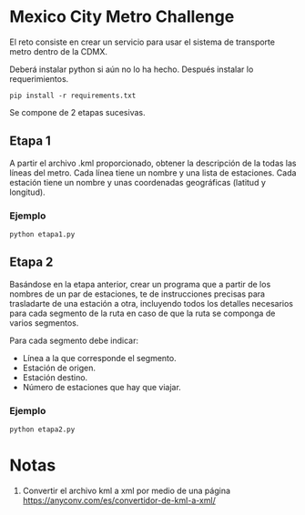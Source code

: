 # Mexico City Metro Challenge

El reto consiste en crear un servicio para usar el sistema de transporte metro dentro de la CDMX.

Deberá instalar python si aún no lo ha hecho.
Después instalar lo requerimientos.

```
pip install -r requirements.txt
```

Se compone de 2 etapas sucesivas.

## Etapa 1

A partir el archivo .kml proporcionado, obtener la descripción de la todas las líneas del metro. Cada línea tiene un nombre y una lista de estaciones. Cada estación tiene un nombre y unas coordenadas geográficas (latitud y longitud). 

### Ejemplo

```
python etapa1.py
```


## Etapa 2

Basándose en la etapa anterior, crear un programa que a partir de los nombres de un par de estaciones, te de instrucciones precisas para trasladarte de una estación a otra, incluyendo todos los detalles necesarios para cada segmento de la ruta en caso de que la ruta se componga de varios segmentos.

Para cada segmento debe indicar:

- Línea a la que corresponde el segmento.
- Estación de origen.
- Estación destino.
- Número de estaciones que hay que viajar.


### Ejemplo

```
python etapa2.py
```

# Notas
1. Convertir el archivo kml a xml por medio de una
página https://anyconv.com/es/convertidor-de-kml-a-xml/ 

